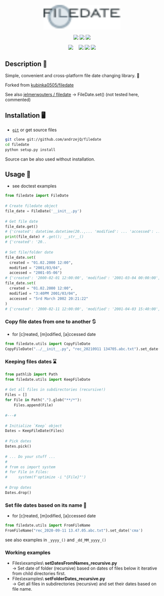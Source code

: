 <p align=center><img src=https://raw.githubusercontent.com/kubinka0505/filedate/master/Documents/Pictures/filedate.svg width=50%></p>

<p align=center>
<a href=http://github.com/andrzejQ/filedate/releases>
<img src=https://img.shields.io/github/v/release/andrzejQ/filedate?style=for-the-badge></a>
<a href=http://github.com/andrzejQ/filedate/commit>
<img src=https://img.shields.io/github/last-commit/andrzejQ/filedate?style=for-the-badge></a>
<a href=http://github.com/andrzejQ/filedate/blob/master/License.txt>
<img src=https://img.shields.io/github/license/andrzejQ/filedate?logo=readthedocs&color=red&logoColor=white&style=for-the-badge></a>
</p>
<p align=center>
<img src=https://img.shields.io/tokei/lines/github/andrzejQ/filedate?style=for-the-badge>　
<img src=https://img.shields.io/github/languages/code-size/andrzejQ/filedate?style=for-the-badge>
<img src=https://img.shields.io/codeclimate/maintainability/andrzejQ/filedate?logo=code-climate&style=for-the-badge>
<img src=https://img.shields.io/codacy/grade/c8aeb5f42a38414da83d4156b546a4d1?logo=codacy&style=for-the-badge>
</p>


## Description 📝

Simple, convenient and cross-platform file date changing library. 📅

Forked from [kubinka0505/filedate](https://github.com/kubinka0505/filedate)

See also  [jelmerwouters / filedate](https://github.com/jelmerwouters/filedate) -> FileDate.set() (not tested here, commented)

## Installation 🖥️

* [`git`](https://github.com/andrzejQ/filedate.git) or get source files

```bash
git clone git://github.com/andrzejQ/filedate
cd filedate
python setup.py install
```
Source can be also used without installation.
 
## Usage 📝

* see doctest examples

```python
from filedate import FileDate

# Create filedate object
file_date = FileDate('__init__.py')

# Get file date
file_date.get() 
# {'created': datetime.datetime(20..,... 'modified': ... 'accessed': ...}
print(file_date) # .get(); __str__()
# {'created': '20..

# Set file/folder date
file_date.set(
  created = "01.02.2000 12:00",
  modified = "2001/03/04",
  accessed = "2001-05-06")
# {'created': '2000-02-01 12:00:00', 'modified': '2001-03-04 00:00:00', 'accessed': '2001-05-06 00:00:00'}
file_date.set( 
  created = "01.02.2000 12:00", 
  modified = "3:40PM 2001/03/04", 
  accessed = "5rd March 2002 20:21:22"
)
# {'created': '2000-02-11 12:00:00', 'modified': '2001-04-03 15:40:00', 'accessed': '2002-03-05 20:21:22'}
```

### Copy file dates from one to another 🔃

* for [c]reated, [m]odified, [a]ccessed date

```python
from filedate.utils import CopyFileDate
CopyFileDate("../__init__.py", "rec_20210911 134705.abc.txt").set_date('cma')
```

### **Keeping files dates** ⌛
```python
from pathlib import Path
from filedate.utils import KeepFileDate

# Get all files in subdirectories (recursive!)
Files = []
for File in Path(".").glob("**/*"):
	Files.append(File)

#---#

# Initialize `Keep` object
Dates = KeepFileDate(Files)

# Pick dates
Dates.pick()

# ... Do your stuff ...
#
# from os import system
# for File in Files:
#     system(f'optimize -i "{File}"')

# Drop dates
Dates.drop()
```

### **Set file dates based on its name** 📝

* for [c]reated, [m]odified, [a]ccessed date

```python
from filedate.utils import FromFileName
FromFileName("rec_2020-09-11 13.47.05.abc.txt").set_date('cma')
```
see also examples in `_yyyy_()` and `_dd_MM_yyyy_()`

### Working examples

* Files\examples\ **setDatesFromNames_recursive.py**  
  -> Set date of folder (recursive) based on dates of files below it iterative from child directories first.
* Files\examples\ **setFolderDates_recursive.py**  
  -> Get all files in subdirectories (recursive) and set their dates based on file name.